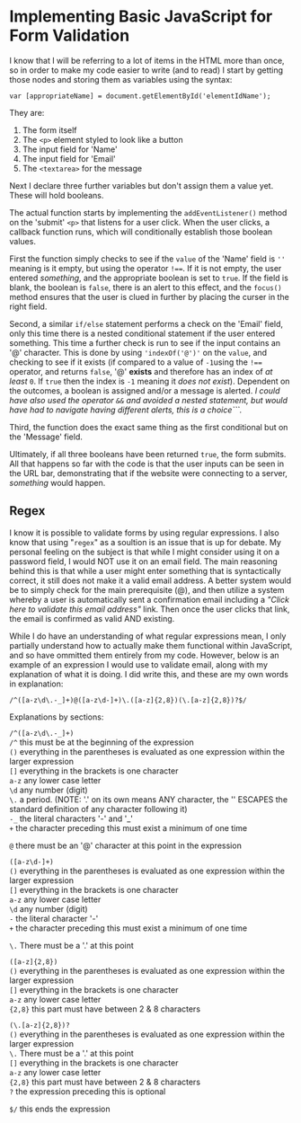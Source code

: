 # Implementing Basic JavaScript for Form Validation

I know that I will be referring to a lot of items in the HTML more than once, so in order to make my code easier to write (and to read) I start by getting those nodes and storing them as variables using the syntax:

```var [appropriateName] = document.getElementById('elementIdName');```

They are:
1. The form itself
1. The ```<p>``` element styled to look like a button
1. The input field for 'Name'
1. The input field for 'Email'
1. The ```<textarea>``` for the message

Next I declare three further variables but don't assign them a value yet. These will hold booleans.

The actual function starts by implementing the ```addEventListener()``` method on the 'submit' ```<p>``` that listens for a user click. When the user clicks, a callback function runs, which will conditionally establish those boolean values.

First the function simply checks to see if the ```value``` of the 'Name' field is ```''``` meaning is it empty, but using the operator ```!==```. If it is not empty, the user entered *something*, and the appropriate boolean is set to ```true```. If the field is blank, the boolean is ```false```, there is an alert to this effect, and the ```focus()``` method ensures that the user is clued in further by placing the curser in the right field.

Second, a similar ```if/else``` statement performs a check on the 'Email' field, only this time there is a nested conditional statement if the user entered something. This time a further check is run to see if the input contains an '@' character. This is done by using ```'indexOf('@')'``` on the ```value```, and checking to see if it exists (if compared to a value of ```-1```using the ```!==``` operator, and returns ```false```, '@' **exists** and therefore has an index of *at least* ```0```. If ```true``` then the index is ```-1``` meaning it *does not exist*). Dependent on the outcomes, a boolean is assigned and/or a message is alerted. *I could have also used the operator ```&&``` and avoided a nested statement, but would have had to navigate having different alerts, this is a choice```.*

Third, the function does the exact same thing as the first conditional but on the 'Message' field.

Ultimately, if all three booleans have been returned ```true```, the form submits. All that happens so far with the code is that the user inputs can be seen in the URL bar, demonstrating that if the website were connecting to a server, *something* would happen.

## Regex

I know it is possible to validate forms by using regular expressions. I also know that using "```regex```" as a soultion is an issue that is up for debate. My personal feeling on the subject is that while I might consider using it on a password field, I would NOT use it on an email field. The main reasoning behind this is that while a user might enter something that is syntactically correct, it still does not make it a valid email address. A better system would be to simply check for the main prerequisite (@), and then utilize a system whereby a user is automatically sent a confirmation email including a *"Click here to validate this email address"* link. Then once the user clicks that link, the email is confirmed as valid AND existing.

While I do have an understanding of what regular expressions mean, I only partially understand how to actually make them functional within JavaScript, and so have ommitted them entirely from my code. However, below is an example of an expression I would use to validate email, along with my explanation of what it is doing. I did write this, and these are my own words in explanation:

```/^([a-z\d\.-_]+)@([a-z\d-]+)\.([a-z]{2,8})(\.[a-z]{2,8})?$/```

Explanations by sections:

```/^([a-z\d\.-_]+)```  
```/^``` this must be at the beginning of the expression  
```()``` everything in the parentheses is evaluated as one expression within the larger expression  
```[]``` everything in the brackets is one character  
```a-z``` any lower case letter  
```\d``` any number (digit)  
```\.``` a period. (NOTE: '.' on its own means ANY character, the '\' ESCAPES the standard definition of any character following it)  
```-_``` the literal characters '-' and '_'  
```+``` the character preceding this must exist a minimum of one time  
  
```@``` there must be an '@' character at this point in the expression  
  
```([a-z\d-]+)```  
```()``` everything in the parentheses is evaluated as one expression within the larger expression  
```[]``` everything in the brackets is one character  
```a-z``` any lower case letter  
```\d``` any number (digit)  
```-``` the literal character '-'  
```+``` the character preceding this must exist a minimum of one time  
  
```\.``` There must be a '.' at this point  
  
```([a-z]{2,8})```  
```()``` everything in the parentheses is evaluated as one expression within the larger expression  
```[]``` everything in the brackets is one character  
```a-z``` any lower case letter  
```{2,8}``` this part must have between 2 & 8 characters  
  
```(\.[a-z]{2,8})?```  
```()``` everything in the parentheses is evaluated as one expression within the larger expression  
```\.``` There must be a '.' at this point  
```[]``` everything in the brackets is one character  
```a-z``` any lower case letter  
```{2,8}``` this part must have between 2 & 8 characters  
```?``` the expression preceding this is optional  
  
```$/``` this ends the expression  